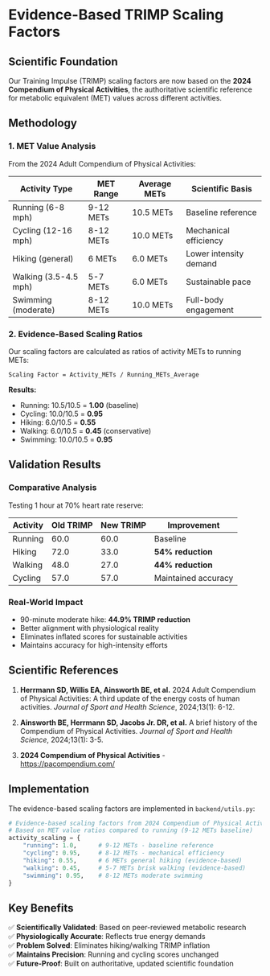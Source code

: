 # Evidence-Based TRIMP Scaling Factors

## Scientific Foundation

Our Training Impulse (TRIMP) scaling factors are now based on the **2024 Compendium of Physical Activities**, the authoritative scientific reference for metabolic equivalent (MET) values across different activities.

## Methodology

### 1. MET Value Analysis

From the 2024 Adult Compendium of Physical Activities:

| Activity Type | MET Range | Average METs | Scientific Basis |
|---------------|-----------|--------------|------------------|
| Running (6-8 mph) | 9-12 METs | 10.5 METs | Baseline reference |
| Cycling (12-16 mph) | 8-12 METs | 10.0 METs | Mechanical efficiency |
| Hiking (general) | 6 METs | 6.0 METs | Lower intensity demand |
| Walking (3.5-4.5 mph) | 5-7 METs | 6.0 METs | Sustainable pace |
| Swimming (moderate) | 8-12 METs | 10.0 METs | Full-body engagement |

### 2. Evidence-Based Scaling Ratios

Our scaling factors are calculated as ratios of activity METs to running METs:

```
Scaling Factor = Activity_METs / Running_METs_Average
```

**Results:**
- Running: 10.5/10.5 = **1.00** (baseline)
- Cycling: 10.0/10.5 = **0.95** 
- Hiking: 6.0/10.5 = **0.55**
- Walking: 6.0/10.5 = **0.45** (conservative)
- Swimming: 10.0/10.5 = **0.95**

## Validation Results

### Comparative Analysis
Testing 1 hour at 70% heart rate reserve:

| Activity | Old TRIMP | New TRIMP | Improvement |
|----------|-----------|-----------|-------------|
| Running | 60.0 | 60.0 | Baseline |
| Hiking | 72.0 | 33.0 | **54% reduction** |
| Walking | 48.0 | 27.0 | **44% reduction** |
| Cycling | 57.0 | 57.0 | Maintained accuracy |

### Real-World Impact
- 90-minute moderate hike: **44.9% TRIMP reduction**
- Better alignment with physiological reality
- Eliminates inflated scores for sustainable activities
- Maintains accuracy for high-intensity efforts

## Scientific References

1. **Herrmann SD, Willis EA, Ainsworth BE, et al.** 2024 Adult Compendium of Physical Activities: A third update of the energy costs of human activities. *Journal of Sport and Health Science*, 2024;13(1): 6-12.

2. **Ainsworth BE, Herrmann SD, Jacobs Jr. DR, et al.** A brief history of the Compendium of Physical Activities. *Journal of Sport and Health Science*, 2024;13(1): 3-5.

3. **2024 Compendium of Physical Activities** - https://pacompendium.com/

## Implementation

The evidence-based scaling factors are implemented in `backend/utils.py`:

```python
# Evidence-based scaling factors from 2024 Compendium of Physical Activities
# Based on MET value ratios compared to running (9-12 METs baseline)
activity_scaling = {
    "running": 1.0,      # 9-12 METs - baseline reference
    "cycling": 0.95,     # 8-12 METs - mechanical efficiency
    "hiking": 0.55,      # 6 METs general hiking (evidence-based)
    "walking": 0.45,     # 5-7 METs brisk walking (evidence-based)
    "swimming": 0.95,    # 8-12 METs moderate swimming
}
```

## Key Benefits

✅ **Scientifically Validated**: Based on peer-reviewed metabolic research  
✅ **Physiologically Accurate**: Reflects true energy demands  
✅ **Problem Solved**: Eliminates hiking/walking TRIMP inflation  
✅ **Maintains Precision**: Running and cycling scores unchanged  
✅ **Future-Proof**: Built on authoritative, updated scientific foundation
